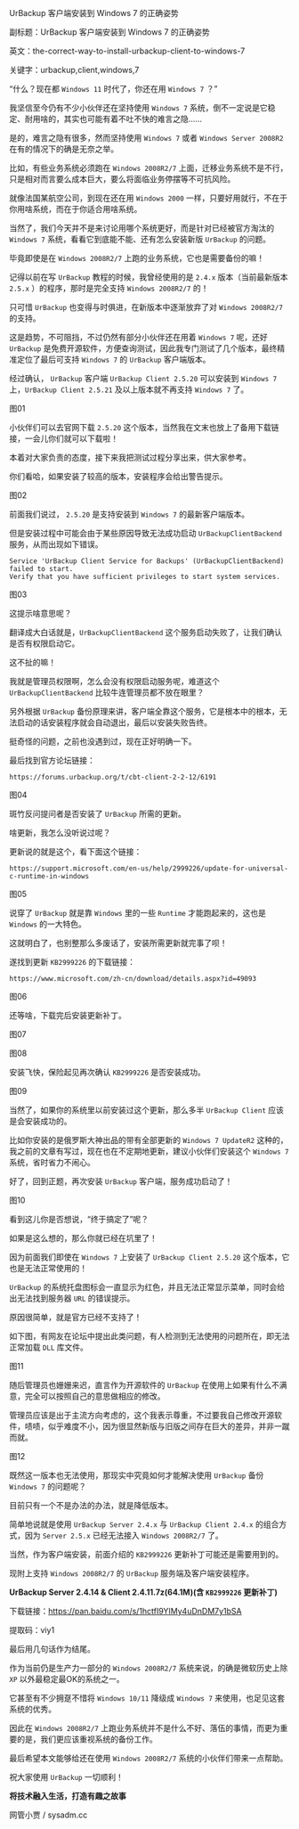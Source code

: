 UrBackup 客户端安装到 Windows 7 的正确姿势

副标题：UrBackup 客户端安装到 Windows 7 的正确姿势

英文：the-correct-way-to-install-urbackup-client-to-windows-7

关键字：urbackup,client,windows,7



“什么？现在都 `Windows 11` 时代了，你还在用 `Windows 7` ？”

我坚信至今仍有不少小伙伴还在坚持使用 `Windows 7` 系统，倒不一定说是它稳定、耐用啥的，其实也可能有着不吐不快的难言之隐......



是的，难言之隐有很多，然而坚持使用 `Windows 7` 或者 `Windows Server 2008R2` 在有的情况下的确是无奈之举。

比如，有些业务系统必须跑在 `Windows 2008R2/7` 上面，迁移业务系统不是不行，只是相对而言要么成本巨大，要么将面临业务停摆等不可抗风险。

就像法国某航空公司，到现在还在用 `Windows 2000` 一样，只要好用就行，不在于你用啥系统，而在于你适合用啥系统。

当然了，我们今天并不是来讨论用哪个系统更好，而是针对已经被官方淘汰的 `Windows 7` 系统，看看它到底能不能、还有怎么安装新版 `UrBackup` 的问题。

毕竟即使是在 `Windows 2008R2/7` 上跑的业务系统，它也是需要备份的嘛！



记得以前在写 `UrBackup` 教程的时候，我曾经使用的是 `2.4.x` 版本（当前最新版本 `2.5.x` ）的程序，那时是完全支持 `Windows 2008R2/7` 的！

只可惜 `UrBackup` 也变得与时俱进，在新版本中逐渐放弃了对 `Windows 2008R2/7` 的支持。

这是趋势，不可阻挡，不过仍然有部分小伙伴还在用着 `Windows 7` 呢，还好 `UrBackup` 是免费开源软件，方便查询测试，因此我专门测试了几个版本，最终精准定位了最后可支持 `Windows 7` 的 `UrBackup` 客户端版本。



经过确认， `UrBackup` 客户端 `UrBackup Client 2.5.20` 可以安装到 `Windows 7` 上，`UrBackup Client 2.5.21` 及以上版本就不再支持 `Windows 7` 了。

图01



小伙伴们可以去官网下载 `2.5.20` 这个版本，当然我在文末也放上了备用下载链接，一会儿你们就可以下载啦！

本着对大家负责的态度，接下来我把测试过程分享出来，供大家参考。



你们看哈，如果安装了较高的版本，安装程序会给出警告提示。

图02



前面我们说过， `2.5.20` 是支持安装到 `Windows 7` 的最新客户端版本。

但是安装过程中可能会由于某些原因导致无法成功启动 `UrBackupClientBackend` 服务，从而出现如下错误。

```
Service 'UrBackup Client Service for Backups' (UrBackupClientBackend) failed to start.
Verify that you have sufficient privileges to start system services.
```

图03



这提示啥意思呢？

翻译成大白话就是，`UrBackupClientBackend` 这个服务启动失败了，让我们确认是否有权限启动它。

这不扯的嘛！

我就是管理员权限啊，怎么会没有权限启动服务呢，难道这个 `UrBackupClientBackend` 比较牛连管理员都不放在眼里？

另外根据 `UrBackup` 备份原理来讲，客户端全靠这个服务，它是根本中的根本，无法启动的话安装程序就会自动退出，最后以安装失败告终。



挺奇怪的问题，之前也没遇到过，现在正好明确一下。

最后找到官方论坛链接：

```
https://forums.urbackup.org/t/cbt-client-2-2-12/6191
```

图04



斑竹反问提问者是否安装了 `UrBackup` 所需的更新。

啥更新，我怎么没听说过呢？

更新说的就是这个，看下面这个链接：

```
https://support.microsoft.com/en-us/help/2999226/update-for-universal-c-runtime-in-windows
```

图05



说穿了 `UrBackup` 就是靠 `Windows` 里的一些 `Runtime` 才能跑起来的，这也是 `Windows` 的一大特色。

这就明白了，也别整那么多废话了，安装所需更新就完事了呗！



遂找到更新 `KB2999226` 的下载链接：

```
https://www.microsoft.com/zh-cn/download/details.aspx?id=49093
```

图06



还等啥，下载完后安装更新补丁。

图07

图08



安装飞快，保险起见再次确认 `KB2999226` 是否安装成功。

图09



当然了，如果你的系统里以前安装过这个更新，那么多半 `UrBackup Client` 应该是会安装成功的。

比如你安装的是俄罗斯大神出品的带有全部更新的 `Windows 7 UpdateR2` 这种的，我之前的文章有写过，现在也在不定期地更新，建议小伙伴们安装这个 `Windows 7` 系统，省时省力不闹心。



好了，回到正题，再次安装 `UrBackup` 客户端，服务成功启动了！

图10



看到这儿你是否想说，“终于搞定了”呢？

如果是这么想的，那么你就已经在坑里了！

因为前面我们即使在 `Windows 7` 上安装了 `UrBackup Client 2.5.20` 这个版本，它也是无法正常使用的！

`UrBackup` 的系统托盘图标会一直显示为红色，并且无法正常显示菜单，同时会给出无法找到服务器 `URL` 的错误提示。

原因很简单，就是官方已经不支持了！



如下图，有网友在论坛中提出此类问题，有人检测到无法使用的问题所在，即无法正常加载 `DLL` 库文件。

图11



随后管理员也姗姗来迟，直言作为开源软件的 `UrBackup` 在使用上如果有什么不满意，完全可以按照自己的意思做相应的修改。

管理员应该是出于主流方向考虑的，这个我表示尊重，不过要我自己修改开源软件，啧啧，似乎难度不小，因为很显然新版与旧版之间存在巨大的差异，并非一蹴而就。

图12



既然这一版本也无法使用，那现实中究竟如何才能解决使用 `UrBackup` 备份 `Windows 7` 的问题呢？

目前只有一个不是办法的办法，就是降低版本。

简单地说就是使用 `UrBackup Server 2.4.x` 与 `UrBackup Client 2.4.x` 的组合方式，因为 `Server 2.5.x` 已经无法接入 `Windows 2008R2/7` 了。

当然，作为客户端安装，前面介绍的 `KB2999226` 更新补丁可能还是需要用到的。



现附上支持 `Windows 2008R2/7` 的 `UrBackup` 服务端及客户端安装程序。

**UrBackup Server 2.4.14 & Client 2.4.11.7z(64.1M)(含 `KB2999226` 更新补丁)**

下载链接：https://pan.baidu.com/s/1hctfI9YIMy4uDnDM7y1bSA

提取码：viy1



最后用几句话作为结尾。

作为当前仍是生产力一部分的 `Windows 2008R2/7` 系统来说，的确是微软历史上除 `XP` 以外最稳定最OK的系统之一。

它甚至有不少拥趸不惜将 `Windows 10/11` 降级成 `Windows 7` 来使用，也足见这套系统的优秀。

因此在 `Windows 2008R2/7` 上跑业务系统并不是什么不好、落伍的事情，而更为重要的是，我们更应该重视系统的备份工作。

最后希望本文能够给还在使用 `Windows 2008R2/7` 系统的小伙伴们带来一点帮助。

祝大家使用 `UrBackup` 一切顺利！



**将技术融入生活，打造有趣之故事**

网管小贾 / sysadm.cc